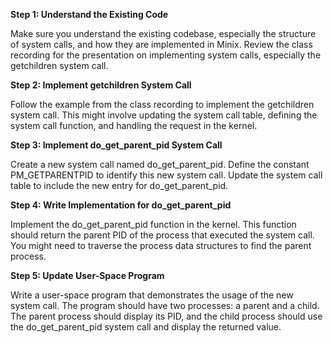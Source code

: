 **Step 1: Understand the Existing Code**

Make sure you understand the existing codebase, especially the structure of system calls, and how they are implemented in Minix. Review the class recording for the presentation on implementing system calls, especially the getchildren system call.

**Step 2: Implement getchildren System Call**

Follow the example from the class recording to implement the getchildren system call. This might involve updating the system call table, defining the system call function, and handling the request in the kernel.

**Step 3: Implement do_get_parent_pid System Call**

Create a new system call named do_get_parent_pid. Define the constant PM_GETPARENTPID to identify this new system call. Update the system call table to include the new entry for do_get_parent_pid.

**Step 4: Write Implementation for do_get_parent_pid**

Implement the do_get_parent_pid function in the kernel. This function should return the parent PID of the process that executed the system call. You might need to traverse the process data structures to find the parent process.

**Step 5: Update User-Space Program**

Write a user-space program that demonstrates the usage of the new system call. The program should have two processes: a parent and a child. The parent process should display its PID, and the child process should use the do_get_parent_pid system call and display the returned value.
